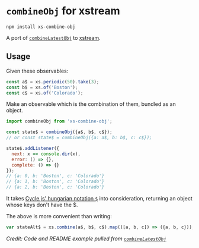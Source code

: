 # `combineObj` for xstream

`npm install xs-combine-obj`

A port of [`combineLatestObj`](https://github.com/staltz/combineLatestObj) to [xstream](http://github.com/staltz/xstream).

## Usage

Given these observables:
```js
const a$ = xs.periodic(50).take(3);
const b$ = xs.of('Boston');
const c$ = xs.of('Colorado');
```

Make an observable which is the combination of them, bundled as an object.

```js
import combineObj from 'xs-combine-obj';

const state$ = combineObj({a$, b$, c$});
// or const state$ = combineObj({a: a$, b: b$, c: c$});

state$.addListener({
  next: x => console.dir(x),
  error: () => {},
  complete: () => {}
});
// {a: 0, b: 'Boston', c: 'Colorado'}
// {a: 1, b: 'Boston', c: 'Colorado'}
// {a: 2, b: 'Boston', c: 'Colorado'}
```

It takes [Cycle.js' hungarian notation `$`](http://cycle.js.org/basic-examples.html#what-does-the-suffixed-dollar-sign-mean) into consideration, returning an object whose keys don't have the $.

The above is more convenient than writing:
```js
var stateAlt$ = xs.combine(a$, b$, c$).map(([a, b, c]) => ({a, b, c}));
```
_Credit: Code and README example pulled from [`combineLatestObj`](https://github.com/staltz/combineLatestObj)_
